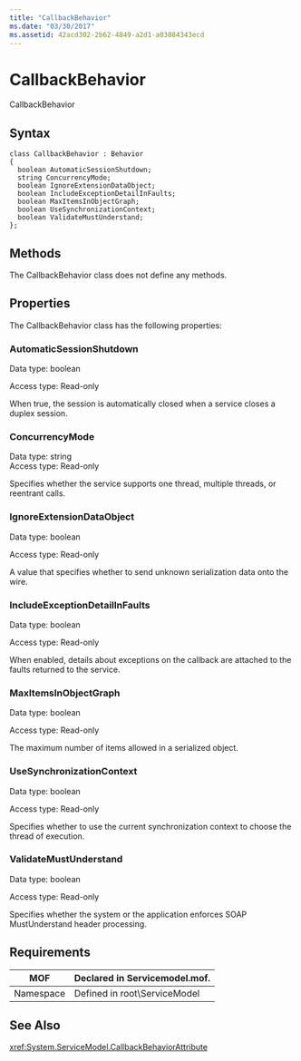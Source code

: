 ```yaml
---
title: "CallbackBehavior"
ms.date: "03/30/2017"
ms.assetid: 42acd302-2b62-4849-a2d1-a03084343ecd
---
```

# CallbackBehavior
CallbackBehavior  

## Syntax  

```  
class CallbackBehavior : Behavior  
{  
  boolean AutomaticSessionShutdown;  
  string ConcurrencyMode;  
  boolean IgnoreExtensionDataObject;  
  boolean IncludeExceptionDetailInFaults;  
  boolean MaxItemsInObjectGraph;  
  boolean UseSynchronizationContext;  
  boolean ValidateMustUnderstand;  
};  
```  

## Methods  
 The CallbackBehavior class does not define any methods.  

## Properties  
 The CallbackBehavior class has the following properties:  

### AutomaticSessionShutdown  
 Data type: boolean  

 Access type: Read-only  

 When true, the session is automatically closed when a service closes a duplex session.  

### ConcurrencyMode  
 Data type: string  
Access type: Read-only  

 Specifies whether the service supports one thread, multiple threads, or reentrant calls.  

### IgnoreExtensionDataObject  
 Data type: boolean  

 Access type: Read-only  

 A value that specifies whether to send unknown serialization data onto the wire.  

### IncludeExceptionDetailInFaults  
 Data type: boolean  

 Access type: Read-only  

 When enabled, details about exceptions on the callback are attached to the faults returned to the service.  

### MaxItemsInObjectGraph  
 Data type: boolean  

 Access type: Read-only  

 The maximum number of items allowed in a serialized object.  

### UseSynchronizationContext  
 Data type: boolean  

 Access type: Read-only  

 Specifies whether to use the current synchronization context to choose the thread of execution.  

### ValidateMustUnderstand  
 Data type: boolean  

 Access type: Read-only  

 Specifies whether the system or the application enforces SOAP MustUnderstand header processing.  

## Requirements  


|MOF|Declared in Servicemodel.mof.|  
|---------|-----------------------------------|  
|Namespace|Defined in root\ServiceModel|  

## See Also  
 <xref:System.ServiceModel.CallbackBehaviorAttribute>
